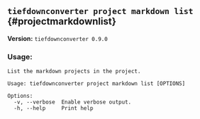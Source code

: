 ## `tiefdownconverter project markdown list` {#projectmarkdownlist}

**Version:** `tiefdownconverter 0.9.0`

### Usage:
```
List the markdown projects in the project.

Usage: tiefdownconverter project markdown list [OPTIONS]

Options:
  -v, --verbose  Enable verbose output.
  -h, --help     Print help
```

